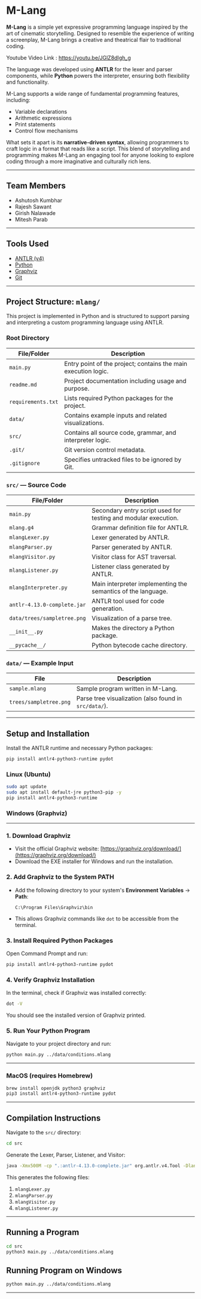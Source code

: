 
# M-Lang 
**M-Lang** is a simple yet expressive programming language inspired by the art of cinematic storytelling. Designed to resemble the experience of writing a screenplay, M-Lang brings a creative and theatrical flair to traditional coding.

Youtube Video Link : https://youtu.be/JGlZ8dIgh_g

The language was developed using **ANTLR** for the lexer and parser components, while **Python** powers the interpreter, ensuring both flexibility and functionality.

M-Lang supports a wide range of fundamental programming features, including:
- Variable declarations
- Arithmetic expressions
- Print statements
- Control flow mechanisms

What sets it apart is its **narrative-driven syntax**, allowing programmers to craft logic in a format that reads like a script. This blend of storytelling and programming makes M-Lang an engaging tool for anyone looking to explore coding through a more imaginative and culturally rich lens.

---

##  Team Members

- Ashutosh Kumbhar  
- Rajesh Sawant  
- Girish Nalawade  
- Mitesh Parab  

---

## Tools Used

- [ANTLR (v4)](https://www.antlr.org/download.html)  
- [Python](https://www.python.org/downloads/)  
- [Graphviz](https://graphviz.org/download/)  
- [Git](https://git-scm.com/downloads)

---

## Project Structure: `mlang/`

This project is implemented in Python and is structured to support parsing and interpreting a custom programming language using ANTLR.

### Root Directory

| File/Folder        | Description |
|--------------------|-------------|
| `main.py`          | Entry point of the project; contains the main execution logic. |
| `readme.md`        | Project documentation including usage and purpose. |
| `requirements.txt` | Lists required Python packages for the project. |
| `data/`            | Contains example inputs and related visualizations. |
| `src/`             | Contains all source code, grammar, and interpreter logic. |
| `.git/`            | Git version control metadata. |
| `.gitignore`       | Specifies untracked files to be ignored by Git. |

### `src/` — Source Code

| File/Folder              | Description |
|--------------------------|-------------|
| `main.py`                | Secondary entry script used for testing and modular execution. |
| `mlang.g4`               | Grammar definition file for ANTLR. |
| `mlangLexer.py`          | Lexer generated by ANTLR. |
| `mlangParser.py`         | Parser generated by ANTLR. |
| `mlangVisitor.py`        | Visitor class for AST traversal. |
| `mlangListener.py`       | Listener class generated by ANTLR. |
| `mlangInterpreter.py`    | Main interpreter implementing the semantics of the language. |
| `antlr-4.13.0-complete.jar` | ANTLR tool used for code generation. |
| `data/trees/sampletree.png` | Visualization of a parse tree. |
| `__init__.py`            | Makes the directory a Python package. |
| `__pycache__/`           | Python bytecode cache directory. |

### `data/` — Example Input

| File                    | Description |
|--------------------------|-------------|
| `sample.mlang`           | Sample program written in M-Lang. |
| `trees/sampletree.png`   | Parse tree visualization (also found in `src/data/`). |

---

## Setup and Installation

Install the ANTLR runtime and necessary Python packages:

```bash
pip install antlr4-python3-runtime pydot
```

### Linux (Ubuntu)

```bash
sudo apt update
sudo apt install default-jre python3-pip -y
pip install antlr4-python3-runtime
```

### Windows (Graphviz)

---

### 1. Download Graphviz

* Visit the official Graphviz website:
  [https://graphviz.org/download/](https://graphviz.org/download/)
* Download the EXE installer for Windows and run the installation.

### 2. Add Graphviz to the System PATH

* Add the following directory to your system's **Environment Variables** → **Path**:

  ```
  C:\Program Files\Graphviz\bin
  ```
* This allows Graphviz commands like `dot` to be accessible from the terminal.

### 3. Install Required Python Packages

Open Command Prompt and run:

```bash
pip install antlr4-python3-runtime pydot
```

### 4. Verify Graphviz Installation

In the terminal, check if Graphviz was installed correctly:

```bash
dot -V
```

You should see the installed version of Graphviz printed.

### 5. Run Your Python Program

Navigate to your project directory and run:

```bash
python main.py ../data/conditions.mlang
```

---
### MacOS (requires Homebrew)

```bash
brew install openjdk python3 graphviz
pip3 install antlr4-python3-runtime pydot
```

---

## Compilation Instructions

Navigate to the `src/` directory:

```bash
cd src
```

Generate the Lexer, Parser, Listener, and Visitor:

```bash
java -Xmx500M -cp ".:antlr-4.13.0-complete.jar" org.antlr.v4.Tool -Dlanguage=Python3 -visitor -listener mlang.g4
```

This generates the following files:

1. `mlangLexer.py`  
2. `mlangParser.py`  
3. `mlangVisitor.py`  
4. `mlangListener.py`  

---

##  Running a Program

```bash
cd src
python3 main.py ../data/conditions.mlang
```
## Running Program on Windows

```bash
python main.py ../data/conditions.mlang
```
---
